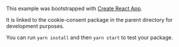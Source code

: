 This example was bootstrapped with [Create React App](https://github.com/facebook/create-react-app).

It is linked to the cookie-consent package in the parent directory for development purposes.

You can run `yarn install` and then `yarn start` to test your package.
